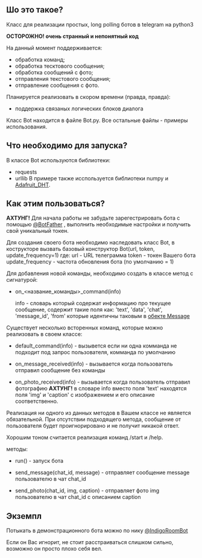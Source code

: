 ## Шо это такое?

Класс для реализации простых, long polling ботов в telegram на python3

**ОСТОРОЖНО! очень странный и непонятный код**

На данный момент поддерживается:
* обработка команд;
* обработка тесктового сообщения;
* обработка сообщений с фото;
* отправления текстового сообщения; 
* отправление сообщения с фото.

Планируется реализовать в скором времени (правда, правда):
* поддержка связаных логических блоков диалога
 

Класс Bot находится в файле Bot.py.
Все остальные файлы - примеры использования.
 
## Что необходимо для запуска?
В классе Bot используются библиотеки:
* requests
* urllib
В примере также исспользуется библиотеки numpy и [Adafruit_DHT](https://github.com/adafruit/Adafruit_Python_DHT).

## Как этим пользоваться?

**АХТУНГ!** Для начала работы не забудьте зарегестрировать бота с помощью 
[@BotFather](https://telegram.me/BotFather)
, выполнить необходимые настройки и получить свой уникальный токен.

Для создания своего бота необходимо наследовать класс Bot, в кострукторе вызвать базовый конструктор
Bot(url, token, update_frequency=1) где:
    url - URL телеграмма
    token - токен Вашего бота
    update_frequency - частота обновления бота (по умолчанию = 1)

Для добавления новой команды, необходимо создать в классе метод с сигнатурой:
* on_<название_команды>_command(info)

    info - словарь который содержат информацию про текущее сообщение, содержит такие поля как:
    'text', 'data', 'chat', 'message_id', 'from' которые идентичны таковым в [обекте Message](https://core.telegram.org/bots/api#message)

Существует несколько всторенных команд, которые можно реализовать в своем классе:
* default_command(info) - вызывется если ни одна комманда не подходит под запрос пользователя,
    комманда по умолчанию

* on_message_received(info) - вызывается когда  пользователь отправил сообщение без команды

* on_photo_received(info) - вызывается когда пользователь
    отправил фотографию
    **АХТУНГ!** в словаре info вместо поля 'text' находятся поля 'img' и 'caption' с изображением и его
    описание соответственно.

Реализация ни одного из данных методов в Вашем классе не является обязательной. При отсутствии
подходящего метода, сообщение от пользователя будет проигнорировано и не получит никакой ответ.

Хорошим тоном считается реализация команд /start и /help.

методы:
* run() - запуск бота

* send_message(chat_id, message) - отправляет сообщение message пользователю в чат chat_id

* send_photo(chat_id, img, caption) - отправляет фото img пользователю в чат chat_id с описанием
    caption
    
## Экземпл

Потыкать в демонстрационного бота  можно по нику [@IndigoRoomBot](https://t.me/IndigoRoomBot)

Если он Вас игнорит, не стоит расстраиваться слишком сильно, возможно он просто плохо себя вел.
